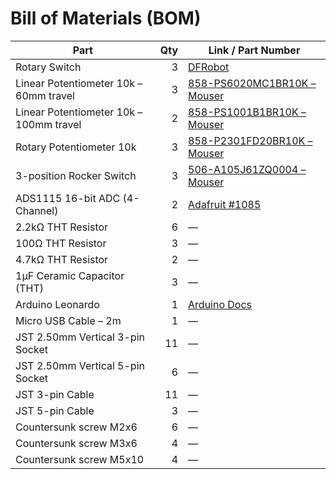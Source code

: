 # Bill of Materials (BOM)

| **Part**                                | **Qty** | **Link / Part Number**                                                                                     |
|-----------------------------------------|--------:|-------------------------------------------------------------------------------------------------------------|
| Rotary Switch                           |       3 | [DFRobot](https://www.dfrobot.com/product-970.html)                                                        |
| Linear Potentiometer 10k – 60mm travel  |       3 | [858-PS6020MC1BR10K – Mouser](https://www.mouser.ch/ProductDetail/858-PS6020MC1BR10K)                       |
| Linear Potentiometer 10k – 100mm travel |       2 | [858-PS1001B1BR10K – Mouser](https://www.mouser.ch/ProductDetail/858-PS1001B1BR10K)                         |
| Rotary Potentiometer 10k                |       3 | [858-P2301FD20BR10K – Mouser](https://www.mouser.ch/ProductDetail/858-P2301FD20BR10K)                       |
| 3-position Rocker Switch                |       3 | [506-A105J61ZQ0004 – Mouser](https://www.mouser.ch/ProductDetail/506-A105J61ZQ0004)                         |
| ADS1115 16-bit ADC (4-Channel)          |       2 | [Adafruit #1085](https://www.adafruit.com/product/1085)                                                    |
| 2.2kΩ THT Resistor                      |       6 | —                                                                                                           |
| 100Ω THT Resistor                       |       3 | —                                                                                                           |
| 4.7kΩ THT Resistor                      |       2 | —                                                                                                           |
| 1µF Ceramic Capacitor (THT)             |       3 | —                                                                                                           |
| Arduino Leonardo                        |       1 | [Arduino Docs](https://docs.arduino.cc/hardware/leonardo/)                                                 |
| Micro USB Cable – 2m                    |       1 | —                                                                                                           |
| JST 2.50mm Vertical 3-pin Socket        |      11 | —                                                                                                           |
| JST 2.50mm Vertical 5-pin Socket        |       6 | —                                                                                                           |
| JST 3-pin Cable                         |      11 | —                                                                                                           |
| JST 5-pin Cable                         |       3 | —                                                                                                           |
| Countersunk screw M2x6                  |       6 | —                                                                                                           |
| Countersunk screw M3x6                  |       4 | —                                                                                                           |
| Countersunk screw M5x10                 |       4 | —                                                                                                           |
